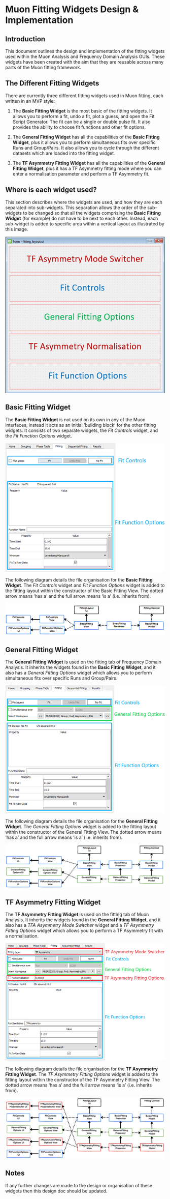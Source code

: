 # Muon Fitting Widgets Design & Implementation

## Introduction

This document outlines the design and implementation of the fitting widgets used within the 
Muon Analysis and Frequency Domain Analysis GUIs. These widgets have been created with the 
aim that they are reusable across many parts of the Muon fitting framework. 

## The Different Fitting Widgets

There are currently three different fitting widgets used in Muon fitting, each written in an 
MVP style:

 1. The **Basic Fitting Widget** is the most basic of the fitting widgets. It allows you to 
    perform a fit, undo a fit, plot a guess, and open the Fit Script Generator. The fit 
    can be a single or double pulse fit. It also provides the ability to choose fit functions 
    and other fit options.
	
 2. The **General Fitting Widget** has all the capabilities of the **Basic Fitting Widget**, 
    plus it allows you to perform simultaneous fits over specific Runs and Group/Pairs. It 
    also allows you to cycle through the different datasets which are loaded into the fitting 
    widget.

 3. The **TF Asymmetry Fitting Widget** has all the capabilities of the **General Fitting Widget**, 
    plus it has a TF Asymmetry fitting mode where you can enter a normalisation parameter and 
    perform a TF Asymmetry fit.

## Where is each widget used?

This section describes where the widgets are used, and how they are each separated into 
sub-widgets. This separation allows the order of the sub-widgets to be changed so that all 
the widgets comprising the **Basic Fitting Widget** (for example) do not have to be next to 
each other. Instead, each sub-widget is added to specific area within a vertical layout as 
illustrated by this image.

<p align="center">
  <img src="fitting-tab-layout.PNG">
</p>

## Basic Fitting Widget

The **Basic Fitting Widget** is not used on its own in any of the Muon interfaces, instead 
it acts as an initial ‘building block’ for the other fitting widgets. It consists of two 
separate widgets, the *Fit Controls* widget, and the *Fit Function Options* widget.

![Basic Fitting Widget](basic-fitting-widget.PNG)

The following diagram details the file organisation for the **Basic Fitting Widget**. The 
*Fit Controls* widget and *Fit Function Options* widget is added to the fitting layout within 
the constructor of the Basic Fitting View. The dotted arrow means ‘has a’ and the full arrow 
means ‘is a’ (i.e. inherits from).

![Basic Fitting Widget Files](basic-fitting-widget-files.PNG)

## General Fitting Widget

The **General Fitting Widget** is used on the fitting tab of Frequency Domain Analysis. It 
inherits the widgets found in the **Basic Fitting Widget**, and it also has a *General Fitting 
Options* widget which allows you to perform simultaneous fits over specific Runs and Group/Pairs.

![General Fitting Widget](general-fitting-widget.PNG)

The following diagram details the file organisation for the **General Fitting Widget**. The 
*General Fitting Options* widget is added to the fitting layout within the constructor of the 
General Fitting View. The dotted arrow means ‘has a’ and the full arrow means ‘is a’ 
(i.e. inherits from).

![General Fitting Widget Files](general-fitting-widget-files.PNG)

## TF Asymmetry Fitting Widget

The **TF Asymmetry Fitting Widget** is used on the fitting tab of Muon Analysis. It inherits 
the widgets found in the **General Fitting Widget**, and it also has a *TFA Asymmetry Mode 
Switcher* widget and a *TF Asymmetry Fitting Options* widget which allows you to perform a 
TF Asymmetry fit with a normalisation.

![TF Asymmetry Fitting Widget](tf-asymmetry-fitting-widget.PNG)

The following diagram details the file organisation for the **TF Asymmetry Fitting Widget**. 
The *TF Asymmetry Fitting Options* widget is added to the fitting layout within the constructor 
of the TF Asymmetry Fitting View. The dotted arrow means ‘has a’ and the full arrow means ‘is a’ 
(i.e. inherits from).

![TF Asymmetry Fitting Widget Files](tf-asymmetry-fitting-widget-files.PNG)

## Notes

If any further changes are made to the design or organisation of these widgets then this design 
doc should be updated.
